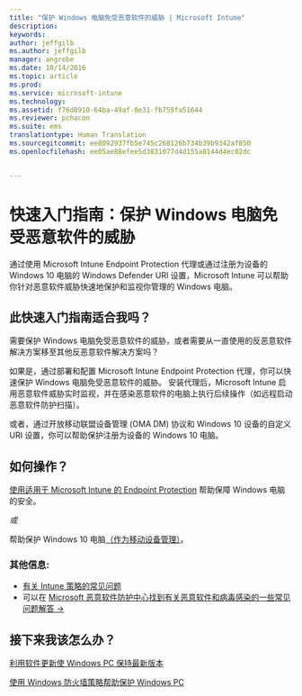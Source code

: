 ```yaml
---
title: "保护 Windows 电脑免受恶意软件的威胁 | Microsoft Intune"
description: 
keywords: 
author: jeffgilb
ms.author: jeffgilb
manager: angrobe
ms.date: 10/14/2016
ms.topic: article
ms.prod: 
ms.service: microsoft-intune
ms.technology: 
ms.assetid: f76d8910-64ba-49af-8e31-fb759fa51644
ms.reviewer: pchacon
ms.suite: ems
translationtype: Human Translation
ms.sourcegitcommit: ee8092937fb5e745c268126b734b39b9342af850
ms.openlocfilehash: ee05ae88efee5d3831077d4d155a8144d4ec02dc


---
```


# 快速入门指南：保护 Windows 电脑免受恶意软件的威胁
通过使用 Microsoft Intune Endpoint Protection 代理或通过注册为设备的 Windows 10 电脑的 Windows Defender URI 设置，Microsoft Intune 可以帮助你针对恶意软件威胁快速地保护和监视你管理的 Windows 电脑。

## 此快速入门指南适合我吗？
需要保护 Windows 电脑免受恶意软件的威胁，或者需要从一直使用的反恶意软件解决方案移至其他反恶意软件解决方案吗？

如果是，通过部署和配置 Microsoft Intune Endpoint Protection 代理，你可以快速保护 Windows 电脑免受恶意软件的威胁。 安装代理后，Microsoft Intune 启用恶意软件威胁实时监视，并在感染恶意软件的电脑上执行后续操作（如远程启动恶意软件防护扫描）。

或者，通过开放移动联盟设备管理 (OMA DM) 协议和 Windows 10 设备的自定义 URI 设置，你可以帮助保护注册为设备的 Windows 10 电脑。

## 如何操作？
[使用适用于 Microsoft Intune 的 Endpoint Protection](/intune/deploy-use/help-secure-windows-pcs-with-endpoint-protection-for-microsoft-intune) 帮助保障 Windows 电脑的安全。

*或*

帮助保护 Windows 10 电脑[（作为移动设备管理）](/intune/deploy-use/windows-10-policy-settings-in-microsoft-intune)。


### 其他信息:
- [有关 Intune 策略的常见问题](/intune/deploy-use/manage-settings-and-features-on-your-devices-with-microsoft-intune-policies#frequently-asked-questions-about-intune-policies)
- 可以在 <a href="https://www.microsoft.com/security/portal/mmpc/" target="_blank"> Microsoft 恶意软件防护中心找到有关恶意软件和病毒感染的一些常见问题解答 &rarr;</a>


## 接下来我该怎么办？
[利用软件更新使 Windows PC 保持最新版本](/intune/deploy-use/keep-windows-pcs-up-to-date-with-software-updates-in-microsoft-intune)

[使用 Windows 防火墙策略帮助保护 Windows PC](/intune/deploy-use/help-protect-windows-pcs-using-windows-firewall-policies-in-microsoft-intune)



<!--HONumber=Oct16_HO3-->


